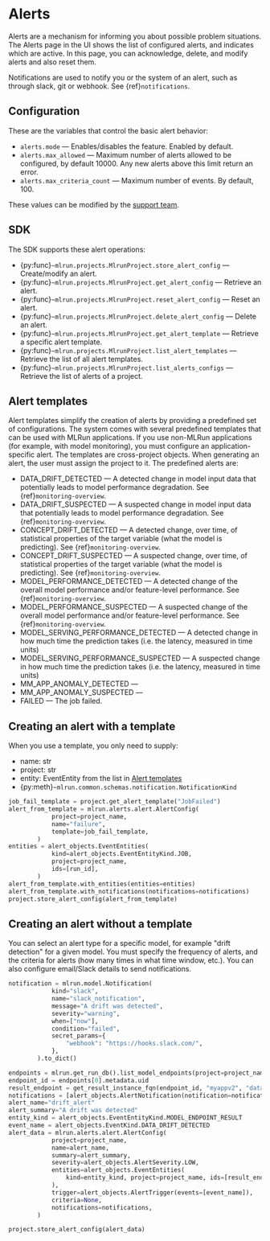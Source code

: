# Alerts 

Alerts are a mechanism for informing you about possible problem situations. The Alerts page in the UI shows the 
list of configured alerts, and indicates which are active. In this page, you can acknowledge, 
delete, and modify alerts and also reset them. 

Notifications are used to notify you or the system of an alert, such as through slack, git or webhook. See {ref}`notifications`.

## Configuration
These are the variables that control the basic alert behavior: 

- `alerts.mode` &mdash; Enables/disables the feature. Enabled by default.
- `alerts.max_allowed` &mdash; Maximum number of alerts allowed to be configured, by default 10000. Any new alerts above this limit return an error.
- `alerts.max_criteria_count` &mdash; Maximum number of events. By default, 100.

These values can be modified by the [support team](mailto:support@iguazio.com).

## SDK

The SDK supports these alert operations:

- {py:func}`~mlrun.projects.MlrunProject.store_alert_config` &mdash; Create/modify an alert.
- {py:func}`~mlrun.projects.MlrunProject.get_alert_config` &mdash;  Retrieve an alert.
- {py:func}`~mlrun.projects.MlrunProject.reset_alert_config` &mdash; Reset an alert.
- {py:func}`~mlrun.projects.MlrunProject.delete_alert_config` &mdash; Delete an alert.
- {py:func}`~mlrun.projects.MlrunProject.get_alert_template` &mdash; Retrieve a specific alert template.
- {py:func}`~mlrun.projects.MlrunProject.list_alert_templates` &mdash; Retrieve the list of all alert templates.
- {py:func}`~mlrun.projects.MlrunProject.list_alerts_configs` &mdash; Retrieve the list of alerts of a project.

## Alert templates
Alert templates simplify the creation of alerts by providing a predefined set of configurations. The system comes with several 
predefined templates that can be used with MLRun applications. 
If you use non-MLRun applications (for example, with model monitoring), you must configure an application-specific alert. 
The templates are cross-project objects. When generating an alert, the user must assign the project to it. The predefined alerts are:
- DATA_DRIFT_DETECTED &mdash; A detected change in model input data that potentially leads to model performance degradation. See {ref}`monitoring-overview`.
- DATA_DRIFT_SUSPECTED &mdash; A suspected change in model input data that potentially leads to model performance degradation. See {ref}`monitoring-overview`.
- CONCEPT_DRIFT_DETECTED &mdash; A detected change, over time, of  statistical properties of the target variable (what the model is predicting). See {ref}`monitoring-overview`.
- CONCEPT_DRIFT_SUSPECTED &mdash; A suspected change, over time, of  statistical properties of the target variable (what the model is predicting). See {ref}`monitoring-overview`.
- MODEL_PERFORMANCE_DETECTED &mdash; A detected change of the overall model performance and/or feature-level performance. See {ref}`monitoring-overview`.
- MODEL_PERFORMANCE_SUSPECTED &mdash; A suspected change of the overall model performance and/or feature-level performance. See {ref}`monitoring-overview`.
- MODEL_SERVING_PERFORMANCE_DETECTED &mdash; A detected change in how much time the prediction takes (i.e. the latency, measured in time units)
- MODEL_SERVING_PERFORMANCE_SUSPECTED &mdash; A suspected change in how much time the prediction takes (i.e. the latency, measured in time units)
- MM_APP_ANOMALY_DETECTED &mdash; 
- MM_APP_ANOMALY_SUSPECTED &mdash; 
- FAILED &mdash; The job failed.


## Creating an alert with a template

When you use a template, you only need to supply:
- name: str
- project: str
- entity: EventEntity from the list in [Alert templates](#alert-templates)
- {py:meth}`~mlrun.common.schemas.notification.NotificationKind`

```python
job_fail_template = project.get_alert_template("JobFailed")
alert_from_template = mlrun.alerts.alert.AlertConfig(
            project=project_name,
            name="failure",
            template=job_fail_template,
		)
entities = alert_objects.EventEntities(
			kind=alert_objects.EventEntityKind.JOB,
			project=project_name,
			ids=[run_id],
		)
alert_from_template.with_entities(entities=entities)
alert_from_template.with_notifications(notifications=notifications)
project.store_alert_config(alert_from_template)
```
## Creating an alert without a template
You can select an alert type for a specific model, for example "drift detection" for a given model. You must specify 
the frequency of alerts, and the criteria for alerts (how many times in what time window, etc.). 
You can also configure email/Slack details to send notifications.

```python
notification = mlrun.model.Notification(
            kind="slack",
            name="slack_notification",
            message="A drift was detected",
            severity="warning",
            when=["now"],
            condition="failed",
            secret_params={
                "webhook": "https://hooks.slack.com/",
            },
        ).to_dict()

endpoints = mlrun.get_run_db().list_model_endpoints(project=project_name)
endpoint_id = endpoints[0].metadata.uid
result_endpoint = get_result_instance_fqn(endpoint_id, "myappv2", "data_drift_test")
notifications = [alert_objects.AlertNotification(notification=notification)]
alert_name="drift_alert"
alert_summary="A drift was detected"
entity_kind = alert_objects.EventEntityKind.MODEL_ENDPOINT_RESULT
event_name = alert_objects.EventKind.DATA_DRIFT_DETECTED
alert_data = mlrun.alerts.alert.AlertConfig(
            project=project_name,
            name=alert_name,
            summary=alert_summary,
            severity=alert_objects.AlertSeverity.LOW,
            entities=alert_objects.EventEntities(
                kind=entity_kind, project=project_name, ids=[result_endpoint]
            ),
            trigger=alert_objects.AlertTrigger(events=[event_name]),
            criteria=None,
            notifications=notifications,
        )

project.store_alert_config(alert_data)
```